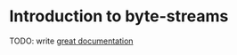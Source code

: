# Introduction to byte-streams

TODO: write [great documentation](http://jacobian.org/writing/great-documentation/what-to-write/)
